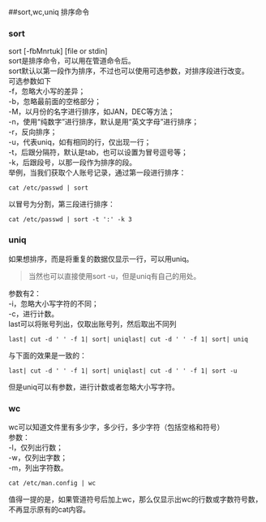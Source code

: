 ##sort,wc,uniq 排序命令
### sort
sort [-fbMnrtuk] [file or stdin]   
sort是排序命令，可以用在管道命令后。     
sort默认以第一段作为排序，不过也可以使用可选参数，对排序段进行改变。    
可选参数如下   
-f，忽略大小写的差异；   
-b，忽略最前面的空格部分；   
-M，以月份的名字进行排序，如JAN，DEC等方法；   
-n，使用“纯数字”进行排序，默认是用“英文字母”进行排序；   
-r，反向排序；   
-u，代表uniq，如有相同的行，仅出现一行；   
-t，后跟分隔符，默认是tab，也可以设置为冒号逗号等；   
-k，后跟段号，以那一段作为排序的段。   
举例，当我们获取个人账号记录，通过第一段进行排序：   
```
cat /etc/passwd | sort   
```  
以冒号为分割，第三段进行排序：   
```
cat /etc/passwd | sort -t ':' -k 3   
```   
### uniq
如果想排序，而是将重复的数据仅显示一行，可以用uniq。   
> 当然也可以直接使用sort -u，但是uniq有自己的用处。   
   
参数有2：   
-i，忽略大小写字符的不同；   
-c，进行计数。   
last可以将账号列出，仅取出账号列，然后取出不同列    
```
last| cut -d ' ' -f 1| sort| uniqlast| cut -d ' ' -f 1| sort| uniq   
```   
与下面的效果是一致的：  
```
last| cut -d ' ' -f 1| sort| uniqlast| cut -d ' ' -f 1| sort -u   
```    
但是uniq可以有参数，进行计数或者忽略大小写字符。   
### wc
wc可以知道文件里有多少字，多少行，多少字符（包括空格和符号）  
参数：   
-l，仅列出行数；   
-w，仅列出字数；   
-m，列出字符数。   
```
cat /etc/man.config | wc   
```   
值得一提的是，如果管道符号后加上wc，那么仅显示出wc的行数或字数符号数，不再显示原有的cat内容。   